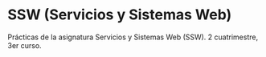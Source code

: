 # SSW (Servicios y Sistemas Web)
Prácticas de la asignatura Servicios y Sistemas Web (SSW). 2 cuatrimestre, 3er curso.
